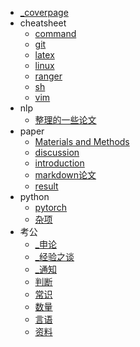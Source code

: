   - [_coverpage](/_coverpage.md)
  - cheatsheet
    - [command](/cheatsheet/command.md)
    - [git](/cheatsheet/git.md)
    - [latex](/cheatsheet/latex.md)
    - [linux](/cheatsheet/linux.md)
    - [ranger](/cheatsheet/ranger.md)
    - [sh](/cheatsheet/sh.md)
    - [vim](/cheatsheet/vim.md)
  - nlp
    - [整理的一些论文](/nlp/整理的一些论文.md)
  - paper
    - [Materials and Methods](/paper/Materials%20and%20Methods.md)
    - [discussion](/paper/discussion.md)
    - [introduction](/paper/introduction.md)
    - [markdown论文](/paper/markdown论文.md)
    - [result](/paper/result.md)
  - python
    - [pytorch](/python/pytorch.md)
    - [杂项](/python/杂项.md)
  - 考公
    - [_申论](/考公/_申论.md)
    - [_经验之谈](/考公/_经验之谈.md)
    - [_通知](/考公/_通知.md)
    - [判断](/考公/判断.md)
    - [常识](/考公/常识.md)
    - [数量](/考公/数量.md)
    - [言语](/考公/言语.md)
    - [资料](/考公/资料.md)